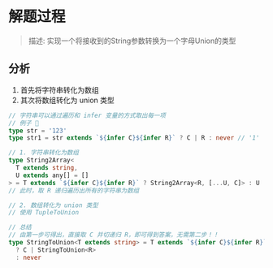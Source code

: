
# 解题过程

> 描述: 实现一个将接收到的String参数转换为一个字母Union的类型

## 分析

1. 首先将字符串转化为数组
2. 其次将数组转化为 union 类型

```ts
// 字符串可以通过遍历和 infer 变量的方式取出每一项
// 例子 🌰
type str = '123'
type str1 = str extends `${infer C}${infer R}` ? C | R : never // '1' | '23'

// 1. 字符串转化为数组
type String2Array<
  T extends string,
  U extends any[] = []
> = T extends `${infer C}${infer R}` ? String2Array<R, [...U, C]> : U
// 此时，取 R 递归遍历出所有的字符串为数组

// 2. 数组转化为 union 类型
// 使用 TupleToUnion

// 总结
// 由第一步可得出，直接取 C 并切递归 R，即可得到答案，无需第二步！！
type StringToUnion<T extends string> = T extends `${infer C}${infer R}`
  ? C | StringToUnion<R>
  : never
```
